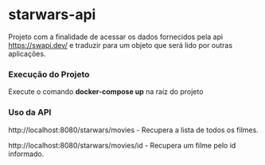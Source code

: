# starwars-api
Projeto com a finalidade de acessar os dados fornecidos pela api https://swapi.dev/ e traduzir para um objeto que será lido por outras aplicações.

### Execução do Projeto

Execute o comando **docker-compose up** na raíz do projeto

### Uso da API

http://localhost:8080/starwars/movies - Recupera a lista de todos os filmes.

http://localhost:8080/starwars/movies/id - Recupera um filme pelo id informado.
